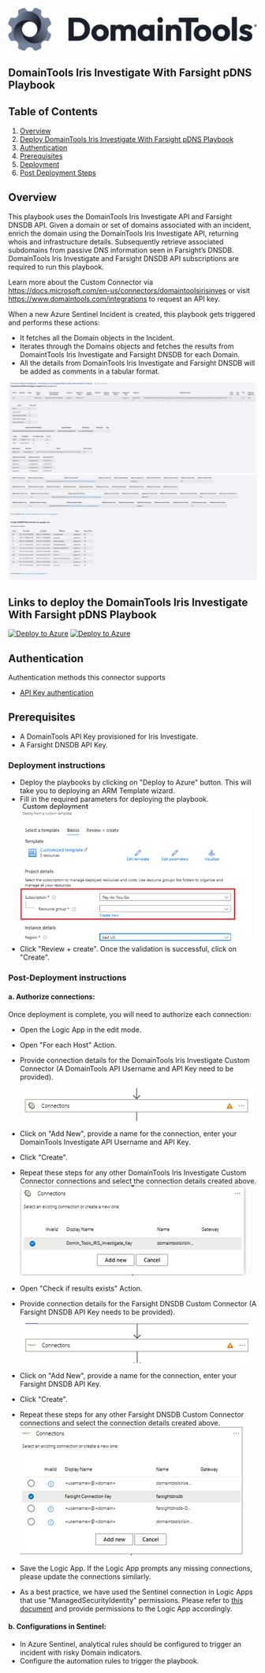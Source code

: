 ![DomainTools](./graphics/DomainTools.png)<br>
## DomainTools Iris Investigate With Farsight pDNS Playbook
## Table of Contents

1. [Overview](#overview)
1. [Deploy DomainTools Iris Investigate With Farsight pDNS Playbook](#deployplaybook)
1. [Authentication](#authentication)
1. [Prerequisites](#prerequisites)
1. [Deployment](#deployment)
1. [Post Deployment Steps](#postdeployment)


<a name="overview">

## Overview
This playbook uses the DomainTools Iris Investigate API and Farsight DNSDB API. Given a domain or set of domains associated with an incident, enrich the domain using the DomainTools Iris Investigate API, returning whois and infrastructure details. Subsequently retrieve associated subdomains from passive DNS information seen in Farsight’s DNSDB. DomainTools Iris Investigate and Farsight DNSDB API subscriptions are required to run this playbook.
 
Learn more about the Custom Connector via https://docs.microsoft.com/en-us/connectors/domaintoolsirisinves or visit https://www.domaintools.com/integrations to request an API key.

When a new Azure Sentinel Incident is created, this playbook gets triggered and performs these actions:

- It fetches all the Domain objects in the Incident.
- Iterates through the Domains objects and fetches the results from DomaintTools Iris Investigate and Farsight DNSDB for each Domain.
- All the details from DomainTools Iris Investigate and Farsight DNSDB will be added as comments in a tabular format.


![Incident Comments](./graphics/comments1.png)
![Incident Comments](./graphics/comments2.png)

<a name="deployplaybook">

## Links to deploy the DomainTools Iris Investigate With Farsight pDNS Playbook

[![Deploy to Azure](https://aka.ms/deploytoazurebutton)](https://portal.azure.com/#create/Microsoft.Template/uri/https%3A%2F%2Fraw.githubusercontent.com%2FAzure%2FAzure-Sentinel%2Fmaster%2FSolutions%2FDomainTools%2FPlaybooks%2FDomainTools\DomainTools_Iris_Investigate-URL_Playbook%2Fazuredeploy.json) [![Deploy to Azure](https://aka.ms/deploytoazuregovbutton)](https://portal.azure.us/#create/Microsoft.Template/uri/https%3A%2F%2Fraw.githubusercontent.com%2FAzure%2FAzure-Sentinel%2Fmaster%2FSolutions%2FDomainTools%2FPlaybooks%2FDomainTools\DomainTools_Iris_Investigate-URL_Playbook%2Fazuredeploy.json)

<a name="authentication">

## Authentication
Authentication methods this connector supports
 - [API Key authentication](https://www.domaintools.com/integrations)

<a name="prerequisites">

## Prerequisites
- A DomainTools API Key provisioned for Iris Investigate.
- A Farsight DNSDB API Key.

<a name="deployment">

### Deployment instructions
- Deploy the playbooks by clicking on "Deploy to Azure" button. This will take you to deploying an ARM Template wizard.
- Fill in the required parameters for deploying the playbook.
  ![deployment](./graphics/deployment.png)
- Click "Review + create". Once the validation is successful, click on "Create".  

<a name="postdeployment">

### Post-Deployment instructions
#### a. Authorize connections: 
Once deployment is complete, you will need to authorize each connection:
- Open the Logic App in the edit mode.
- Open "For each Host" Action.
- Provide connection details for the DomainTools Iris Investigate Custom Connector (A DomainTools API Username and API Key need to be provided).

 
  ![for_each](./graphics/for_each.png)
- Click on "Add New", provide a name for the connection, enter your DomainTools Investigate API Username and API Key.
- Click "Create".
- Repeat these steps for any other DomainTools Iris Investigate Custom Connector connections and select the connection details created above.
  ![connection](./graphics/connection.png)
- Open "Check if results exists" Action.
- Provide connection details for the Farsight DNSDB Custom Connector (A Farsight DNSDB API Key needs to be provided).
 
 
  ![for_each_results](./graphics/for_each_results.png)
- Click on "Add New", provide a name for the connection, enter your Farsight DNSDB API Key.
- Click "Create".
- Repeat these steps for any other Farsight DNSDB Custom Connector connections and select the connection details created above.
  ![connection](./graphics/connection1.png)
- Save the Logic App. If the Logic App prompts any missing connections, please update the connections similarly.
- As a best practice, we have used the Sentinel connection in Logic Apps that use "ManagedSecurityIdentity" permissions. Please refer to [this document](https://techcommunity.microsoft.com/t5/microsoft-sentinel-blog/what-s-new-managed-identity-for-azure-sentinel-logic-apps/ba-p/2068204) and provide permissions to the Logic App accordingly.
#### b. Configurations in Sentinel:
- In Azure Sentinel, analytical rules should be configured to trigger an incident with risky Domain indicators. 
- Configure the automation rules to trigger the playbook.

